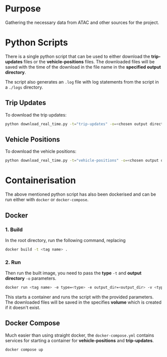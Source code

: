 # Purpose
Gathering the necessary data from ATAC and other sources for the project.

# Python Scripts
There is a single python script that can be used to either download the **trip-updates** files or the **vehicle-positions**
files. The downloaded files will be saved with the time of the download in the file name in the **specified output directory**.

The script also generates an `.log` file with log statements from the script in a `./logs` directory.

## Trip Updates
To download the trip updates:

```bash
python download_real_time.py -t="trip-updates" -o=<chosen output directory>
```

## Vehicle Positions
To download the vehicle positions:

```bash
python download_real_time.py -t="vehicle-positions" -o=<chosen output directory>
```

# Containerisation
The above mentioned python script has also been dockerised and can be run either with `docker` or `docker-compose`.

## Docker

### 1. Build
In the root directory, run the following command, replacing 

```bash
docker build -t <tag name> . 
```

### 2. Run
Then run the built image, you need to pass the **type** `-t` and **output directory** `-o` parameters.

```bash
docker run <tag name> -e type=<type> -e output_dir=<output_dir> -v <type>:/app/<output_dir> -v logs:/app/logs
```

This starts a container and runs the script with the provided parameters. The downloaded files will be saved in the 
specifies **volume** which is created if it doesn't exist.

## Docker Compose
Much easier than using straight docker, the `docker-compose.yml` contains services for starting a container for **vehicle-positions**
and **trip-updates**.

```bash
docker compose up
```
